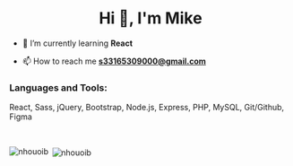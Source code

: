 <h1 align="center">Hi 👋, I'm Mike</h1>

- 🌱 I’m currently learning **React**

- 📫 How to reach me **s33165309000@gmail.com**

<h3 align="left">Languages and Tools:</h3>
<p>React, Sass, jQuery, Bootstrap, Node.js, Express, PHP, MySQL, Git/Github, Figma</p>

<br>

<p><img align="left" src="https://github-readme-stats.vercel.app/api/top-langs?username=nhouoib&show_icons=true&locale=en&layout=compact" alt="nhouoib" /></p>

<p>&nbsp;<img align="center" src="https://github-readme-stats.vercel.app/api?username=nhouoib&show_icons=true&locale=en" alt="nhouoib" /></p>
